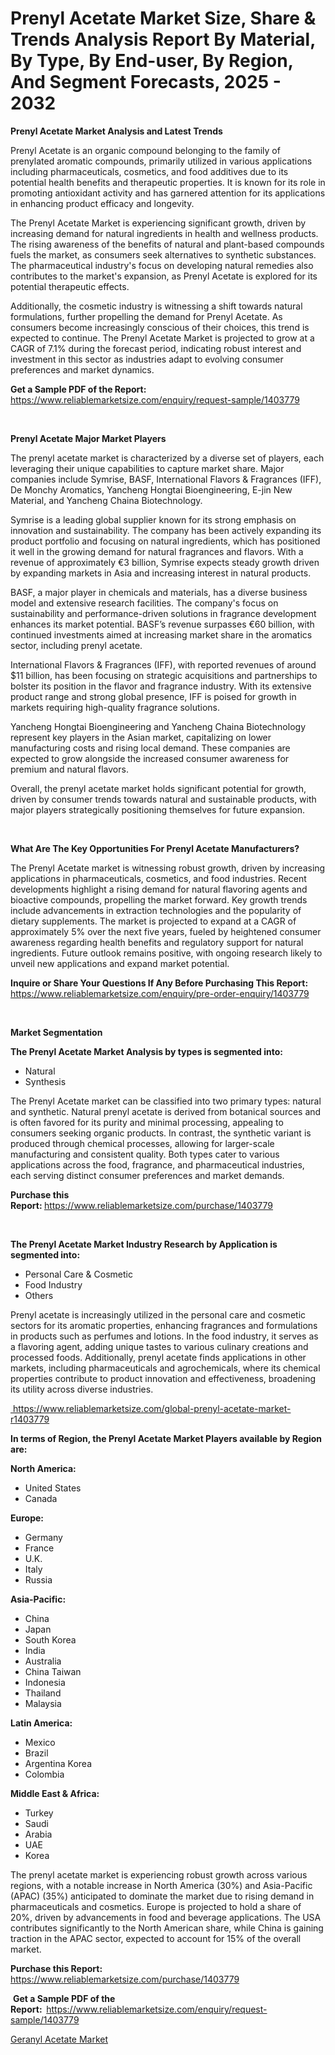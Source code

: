 <p><h1>Prenyl Acetate Market Size, Share & Trends Analysis Report By Material, By Type, By End-user, By Region, And Segment Forecasts, 2025 - 2032</h1></p><p><strong>Prenyl Acetate Market Analysis and Latest Trends</strong></p>
<p><p>Prenyl Acetate is an organic compound belonging to the family of prenylated aromatic compounds, primarily utilized in various applications including pharmaceuticals, cosmetics, and food additives due to its potential health benefits and therapeutic properties. It is known for its role in promoting antioxidant activity and has garnered attention for its applications in enhancing product efficacy and longevity.</p><p>The Prenyl Acetate Market is experiencing significant growth, driven by increasing demand for natural ingredients in health and wellness products. The rising awareness of the benefits of natural and plant-based compounds fuels the market, as consumers seek alternatives to synthetic substances. The pharmaceutical industry's focus on developing natural remedies also contributes to the market's expansion, as Prenyl Acetate is explored for its potential therapeutic effects.</p><p>Additionally, the cosmetic industry is witnessing a shift towards natural formulations, further propelling the demand for Prenyl Acetate. As consumers become increasingly conscious of their choices, this trend is expected to continue. The Prenyl Acetate Market is projected to grow at a CAGR of 7.1% during the forecast period, indicating robust interest and investment in this sector as industries adapt to evolving consumer preferences and market dynamics.</p></p>
<p><strong>Get a Sample PDF of the Report:&nbsp;</strong> <a href="https://www.reliablemarketsize.com/enquiry/request-sample/1403779?utm_campaign=1872&utm_medium=2&utm_source=Github&utm_content=ia&utm_term=13012025&utm_id=prenyl-acetate">https://www.reliablemarketsize.com/enquiry/request-sample/1403779</a></p>
<p>&nbsp;</p>
<p><strong>Prenyl Acetate Major Market Players</strong></p>
<p><p>The prenyl acetate market is characterized by a diverse set of players, each leveraging their unique capabilities to capture market share. Major companies include Symrise, BASF, International Flavors & Fragrances (IFF), De Monchy Aromatics, Yancheng Hongtai Bioengineering, E-jin New Material, and Yancheng Chaina Biotechnology.</p><p>Symrise is a leading global supplier known for its strong emphasis on innovation and sustainability. The company has been actively expanding its product portfolio and focusing on natural ingredients, which has positioned it well in the growing demand for natural fragrances and flavors. With a revenue of approximately €3 billion, Symrise expects steady growth driven by expanding markets in Asia and increasing interest in natural products.</p><p>BASF, a major player in chemicals and materials, has a diverse business model and extensive research facilities. The company's focus on sustainability and performance-driven solutions in fragrance development enhances its market potential. BASF’s revenue surpasses €60 billion, with continued investments aimed at increasing market share in the aromatics sector, including prenyl acetate.</p><p>International Flavors & Fragrances (IFF), with reported revenues of around $11 billion, has been focusing on strategic acquisitions and partnerships to bolster its position in the flavor and fragrance industry. With its extensive product range and strong global presence, IFF is poised for growth in markets requiring high-quality fragrance solutions.</p><p>Yancheng Hongtai Bioengineering and Yancheng Chaina Biotechnology represent key players in the Asian market, capitalizing on lower manufacturing costs and rising local demand. These companies are expected to grow alongside the increased consumer awareness for premium and natural flavors.</p><p>Overall, the prenyl acetate market holds significant potential for growth, driven by consumer trends towards natural and sustainable products, with major players strategically positioning themselves for future expansion.</p></p>
<p>&nbsp;</p>
<p><strong>What Are The Key Opportunities For Prenyl Acetate Manufacturers?</strong></p>
<p><p>The Prenyl Acetate market is witnessing robust growth, driven by increasing applications in pharmaceuticals, cosmetics, and food industries. Recent developments highlight a rising demand for natural flavoring agents and bioactive compounds, propelling the market forward. Key growth trends include advancements in extraction technologies and the popularity of dietary supplements. The market is projected to expand at a CAGR of approximately 5% over the next five years, fueled by heightened consumer awareness regarding health benefits and regulatory support for natural ingredients. Future outlook remains positive, with ongoing research likely to unveil new applications and expand market potential.</p></p>
<p><strong>Inquire or Share Your Questions If Any Before Purchasing This Report:</strong> <a href="https://www.reliablemarketsize.com/enquiry/pre-order-enquiry/1403779?utm_campaign=1872&utm_medium=2&utm_source=Github&utm_content=ia&utm_term=13012025&utm_id=prenyl-acetate">https://www.reliablemarketsize.com/enquiry/pre-order-enquiry/1403779</a></p>
<p>&nbsp;</p>
<p><strong>Market Segmentation</strong></p>
<p><strong>The Prenyl Acetate Market Analysis by types is segmented into:</strong></p>
<p><ul><li>Natural</li><li>Synthesis</li></ul></p>
<p><p>The Prenyl Acetate market can be classified into two primary types: natural and synthetic. Natural prenyl acetate is derived from botanical sources and is often favored for its purity and minimal processing, appealing to consumers seeking organic products. In contrast, the synthetic variant is produced through chemical processes, allowing for larger-scale manufacturing and consistent quality. Both types cater to various applications across the food, fragrance, and pharmaceutical industries, each serving distinct consumer preferences and market demands.</p></p>
<p><strong>Purchase this Report:&nbsp;</strong><a href="https://www.reliablemarketsize.com/purchase/1403779?utm_campaign=1872&utm_medium=2&utm_source=Github&utm_content=ia&utm_term=13012025&utm_id=prenyl-acetate">https://www.reliablemarketsize.com/purchase/1403779</a></p>
<p>&nbsp;</p>
<p><strong>The Prenyl Acetate Market Industry Research by Application is segmented into:</strong></p>
<p><ul><li>Personal Care & Cosmetic</li><li>Food Industry</li><li>Others</li></ul></p>
<p><p>Prenyl acetate is increasingly utilized in the personal care and cosmetic sectors for its aromatic properties, enhancing fragrances and formulations in products such as perfumes and lotions. In the food industry, it serves as a flavoring agent, adding unique tastes to various culinary creations and processed foods. Additionally, prenyl acetate finds applications in other markets, including pharmaceuticals and agrochemicals, where its chemical properties contribute to product innovation and effectiveness, broadening its utility across diverse industries.</p></p>
<p><a href="https://www.reliablemarketsize.com/global-prenyl-acetate-market-r1403779?utm_campaign=1872&utm_medium=2&utm_source=Github&utm_content=ia&utm_term=13012025&utm_id=prenyl-acetate">&nbsp;https://www.reliablemarketsize.com/global-prenyl-acetate-market-r1403779</a></p>
<p><strong>In terms of Region, the Prenyl Acetate Market Players available by Region are:</strong></p>
<p>
    <p> <strong> North America: </strong>
        <ul>
            <li>United States</li>
            <li>Canada</li>
        </ul>
        </p> 
    <p> <strong> Europe: </strong>
        <ul>
            <li>Germany</li>
            <li>France</li>
            <li>U.K.</li>
            <li>Italy</li>
            <li>Russia</li>
        </ul>
        </p> 
    <p> <strong> Asia-Pacific: </strong>
        <ul>
            <li>China</li>
            <li>Japan</li>
            <li>South Korea</li>
            <li>India</li>
            <li>Australia</li>
            <li>China Taiwan</li>
            <li>Indonesia</li>
            <li>Thailand</li>
            <li>Malaysia</li>
        </ul>
        </p> 
    <p> <strong> Latin America: </strong>
        <ul>
            <li>Mexico</li>
            <li>Brazil</li>
            <li>Argentina Korea</li>
            <li>Colombia</li>
        </ul>
        </p> 
    <p> <strong> Middle East & Africa: </strong>
        <ul>
            <li>Turkey</li>
            <li>Saudi</li>
            <li>Arabia</li>
            <li>UAE</li>
            <li>Korea</li>
        </ul>
    </p>
    </p>
<p><p>The prenyl acetate market is experiencing robust growth across various regions, with a notable increase in North America (30%) and Asia-Pacific (APAC) (35%) anticipated to dominate the market due to rising demand in pharmaceuticals and cosmetics. Europe is projected to hold a share of 20%, driven by advancements in food and beverage applications. The USA contributes significantly to the North American share, while China is gaining traction in the APAC sector, expected to account for 15% of the overall market.</p></p>
<p><strong>Purchase this Report: </strong><a href="https://www.reliablemarketsize.com/purchase/1403779?utm_campaign=1872&utm_medium=2&utm_source=Github&utm_content=ia&utm_term=13012025&utm_id=prenyl-acetate">https://www.reliablemarketsize.com/purchase/1403779</a></p>
<p>&nbsp;<strong>Get a Sample PDF of the Report:&nbsp;&nbsp;</strong><a href="https://www.reliablemarketsize.com/enquiry/request-sample/1403779?utm_campaign=1872&utm_medium=2&utm_source=Github&utm_content=ia&utm_term=13012025&utm_id=prenyl-acetate">https://www.reliablemarketsize.com/enquiry/request-sample/1403779</a></p>
<p><strong></strong></p>
<p><p><a href="https://github.com/BryceTownsendr/Market-Research-Report-List-7/blob/main/geranyl-acetate-market.md?utm_campaign=1872&utm_medium=2&utm_source=Github&utm_content=ia&utm_term=13012025&utm_id=prenyl-acetate">Geranyl Acetate Market</a></p></p>